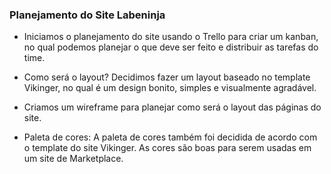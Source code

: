 ### Planejamento do Site Labeninja

- Iniciamos o planejamento do site usando o Trello para criar um kanban, no qual podemos planejar o que deve ser feito e distribuir as tarefas do time. 

- Como será o layout? Decidimos fazer um layout baseado no template Vikinger, no qual é um design bonito, simples e visualmente agradável.

- Criamos um wireframe para planejar como será o layout das páginas do site. 

- Paleta de cores: A paleta de cores também foi decidida de acordo com o template do site Vikinger. As cores são boas para serem usadas em um site de Marketplace. 
